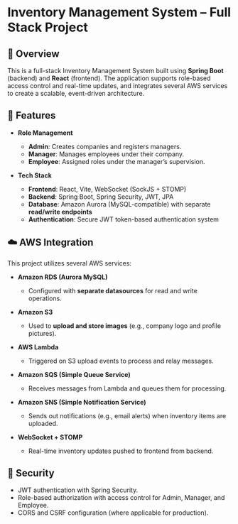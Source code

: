 # Inventory Management System – Full Stack Project

## 🧾 Overview

This is a full-stack Inventory Management System built using **Spring Boot** (backend) and **React** (frontend). The application supports role-based access control and real-time updates, and integrates several AWS services to create a scalable, event-driven architecture.

## 🎯 Features

- **Role Management**
  - **Admin**: Creates companies and registers managers.
  - **Manager**: Manages employees under their company.
  - **Employee**: Assigned roles under the manager’s supervision.

- **Tech Stack**
  - **Frontend**: React, Vite, WebSocket (SockJS + STOMP)
  - **Backend**: Spring Boot, Spring Security, JWT, JPA
  - **Database**: Amazon Aurora (MySQL-compatible) with separate **read/write endpoints**
  - **Authentication**: Secure JWT token-based authentication system

## ☁️ AWS Integration

This project utilizes several AWS services:

- **Amazon RDS (Aurora MySQL)**  
  - Configured with **separate datasources** for read and write operations.

- **Amazon S3**  
  - Used to **upload and store images** (e.g., company logo and profile pictures).

- **AWS Lambda**  
  - Triggered on S3 upload events to process and relay messages.

- **Amazon SQS (Simple Queue Service)**  
  - Receives messages from Lambda and queues them for processing.

- **Amazon SNS (Simple Notification Service)**  
  - Sends out notifications (e.g., email alerts) when inventory items are uploaded.

- **WebSocket + STOMP**  
  - Real-time inventory updates pushed to frontend from backend.

## 🔐 Security

- JWT authentication with Spring Security.
- Role-based authorization with access control for Admin, Manager, and Employee.
- CORS and CSRF configuration (where applicable for production).

